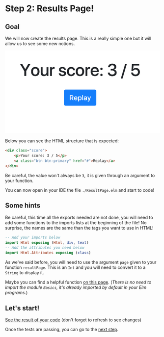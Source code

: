 # Step 2: Results Page!

## Goal

We will now create the results page. This is a really simple one but it will allow us to see some new notions.

![Screenshot of the expected result](../Utils/images/step3.png)

Below you can see the HTML structure that is expected:

```html
<div class="score">
    <p>Your score: 3 / 5</p>
    <a class="btn btn-primary" href="#">Replay</a>
</div>
```

Be careful, the value won't always be `3`, it is given through an argument to your function.

You can now open in your IDE the file `./ResultPage.elm` and start to code!


## Some hints

Be careful, this time all the exports needed are not done, you will need to add some functions to the imports lists at the beginning of the file! No surprise, the names are the same than the tags you want to use in HTML!

```elm
-- Add your imports below
import Html exposing (Html, div, text) 
-- Add the attributes you need below
import Html.Attributes exposing (class)
```

As we've said before, you will need to use the argument `page` given to your function `resultPage`. This is an `Int` and you will need to convert it to a `String` to display it. 

Maybe you can find a helpful function [on this page](https://package.elm-lang.org/packages/elm/core/latest/String). (*There is no need to import the module `Basics`, it's already imported by default in your Elm programs.*)


## Let's start!
[See the result of your code](./ResultPage.elm) (don't forget to refresh to see changes)


Once the tests are passing, you can go to the [next step](../Step03).
